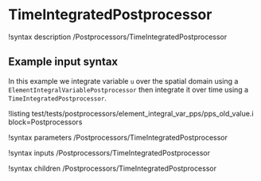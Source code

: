 # TimeIntegratedPostprocessor

!syntax description /Postprocessors/TimeIntegratedPostprocessor

## Example input syntax

In this example we integrate variable `u` over the spatial domain using a `ElementIntegralVariablePostprocessor` then integrate it over time using a `TimeIntegratedPostprocessor`.

!listing test/tests/postprocessors/element_integral_var_pps/pps_old_value.i block=Postprocessors

!syntax parameters /Postprocessors/TimeIntegratedPostprocessor

!syntax inputs /Postprocessors/TimeIntegratedPostprocessor

!syntax children /Postprocessors/TimeIntegratedPostprocessor
